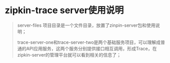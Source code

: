 # zipkin-trace server使用说明

> server-files 项目目录是一个文件目录，放置了zinpin-server包和使用说明；
>
> trace-server-one和trace-server-two是两个基础服务项目，可以理解成普通的API应用服务，这两个服务分别提供接口相互调用，形成Trace，在zipkin-server的管理平台就可以看到相关的信息了；